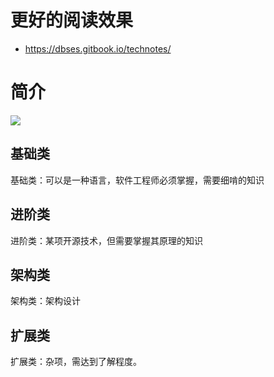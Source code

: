 # 更好的阅读效果

- https://dbses.gitbook.io/technotes/

# 简介

![](https://cdn.jsdelivr.net/gh/dbses/technotes@master/%E6%8A%80%E6%9C%AF%E7%AC%94%E8%AE%B0.png)

## 基础类

基础类：可以是一种语言，软件工程师必须掌握，需要细啃的知识

## 进阶类

进阶类：某项开源技术，但需要掌握其原理的知识

## 架构类

架构类：架构设计

## 扩展类

扩展类：杂项，需达到了解程度。

